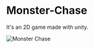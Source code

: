 # Monster-Chase
It's an 2D game made with unity.


![Monster Chase](https://icedrive.net/0/f86iMCEVbS)


